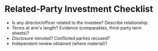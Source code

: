 # Related-Party Investment Checklist

- Is any director/officer related to the investee? Describe relationship.
- Terms at arm's length? Evidence (comparables, third-party term sheets)?
- Disclosure minuted? Conflicted parties recused?
- Independent review obtained (where material)?
